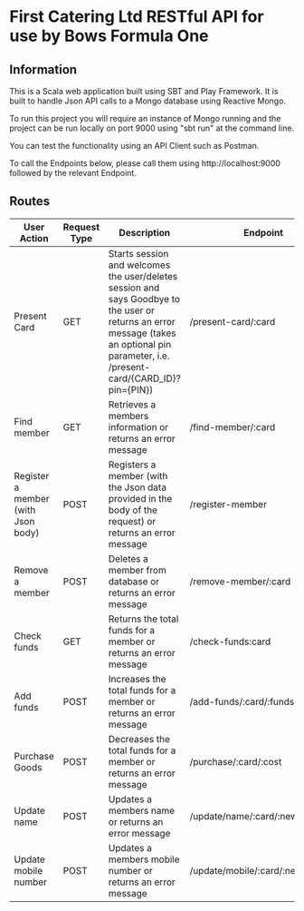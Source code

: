 # First Catering Ltd RESTful API for use by Bows Formula One

## Information

This is a Scala web application built using SBT and Play Framework. It is built to handle Json API calls to a Mongo database using Reactive Mongo.

To run this project you will require an instance of Mongo running and the project can be run locally on port 9000 using "sbt run" at the command line.

You can test the functionality using an API Client such as Postman.

To call the Endpoints below, please call them using http://localhost:9000 followed by the relevant Endpoint.

## Routes

|User Action|Request Type|Description|Endpoint|
|------|------|-----------|--------|
|Present Card|GET|Starts session and welcomes the user/deletes session and says Goodbye to the user or returns an error message (takes an optional pin parameter, i.e. /present-card/{CARD_ID}?pin={PIN})|/present-card/:card|
|Find member|GET|Retrieves a members information or returns an error message|/find-member/:card|
|Register a member (with Json body)|POST|Registers a member (with the Json data provided in the body of the request) or returns an error message|/register-member|
|Remove a member|POST|Deletes a member from database or returns an error message|/remove-member/:card|
|Check funds|GET|Returns the total funds for a member or returns an error message|/check-funds:card|
|Add funds|POST|Increases the total funds for a member or returns an error message|/add-funds/:card/:funds|
|Purchase Goods|POST|Decreases the total funds for a member or returns an error message|/purchase/:card/:cost|
|Update name|POST|Updates a members name or returns an error message|/update/name/:card/:newName|
|Update mobile number|POST|Updates a members mobile number or returns an error message|/update/mobile/:card/:newNumber|

